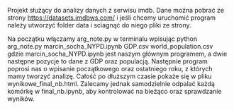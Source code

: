 Projekt służący do analizy danych z serwisu imdb. Dane można pobrać ze strony https://datasets.imdbws.com/ i jeśli chcemy uruchomić program należy utworzyć folder data i sciagnąć do niego pliki ze strony.

Na początku włączamy arg_note.py w terminalu wpisując python arg_note.py marcin_socha_NYPD.ipynb GDP.csv world_population.csv
gdzie marcin_socha_NYPD.ipynb jest naszym głównym programem, a dwie następne pozycje to dane z GDP oraz populacją.
Następnie program poprosi nas o wpisanie początkowego oraz ostatniego roku, z których mamy tworzyć analizę.
Całość po dłuższym czasie pokaże się w pliku wynikowe_final_nb.html.
Zalecamy jednak samodzielnie odpalać każdą komórkę w final_nb.ipynb, aby kontrolować na bieżąco oraz
sprawdzanie wyników.
